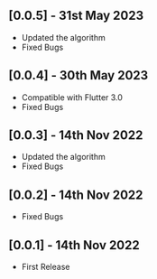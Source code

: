 ## [0.0.5] - 31st May 2023

* Updated the algorithm
* Fixed Bugs

## [0.0.4] - 30th May 2023

* Compatible with Flutter 3.0
* Fixed Bugs

## [0.0.3] - 14th Nov 2022

* Updated the algorithm
* Fixed Bugs

## [0.0.2] - 14th Nov 2022

* Fixed Bugs

## [0.0.1] - 14th Nov 2022

* First Release
